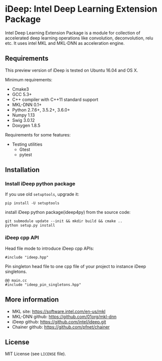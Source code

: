 # iDeep: Intel Deep Learning Extension Package

Intel Deep Learning Extension Package is a module for collection of accelerated deep learning operations like convolution, deconvolution, relu etc. It uses intel MKL and MKL-DNN as acceleration engine.


## Requirements

This preview version of iDeep is tested on Ubuntu 16.04 and OS X.

Minimum requirements:
- Cmake3
- GCC 5.3+
- C++ compiler with C++11 standard support
- MKL-DNN 0.1+
- Python 2.7.6+, 3.5.2+, 3.6.0+
- Numpy 1.13
- Swig 3.0.12
- Doxygen 1.8.5


Requirements for some features:
- Testing utilities
  - Gtest
  - pytest

## Installation

### Install iDeep python package

If you use old ``setuptools``, upgrade it:

```
pip install -U setuptools
```

install iDeep python package(ideep4py) from the source code:

```
git submodule update --init && mkdir build && cmake .. 
python setup.py install
```

### iDeep cpp API

Head file mode to introduce iDeep cpp APIs:

```
#include "ideep.hpp"
```

Pin singleton head file to one cpp file of your project to instance iDeep singletons.

```
@@ main.cc
#include "ideep_pin_singletons.hpp"
```

## More information
- MKL site: https://software.intel.com/en-us/mkl
- MKL-DNN github: https://github.com/01org/mkl-dnn
- iDeep github: https://github.com/intel/ideep.git
- Chainer github: https://github.com/pfnet/chainer

## License
MIT License (see `LICENSE` file).
